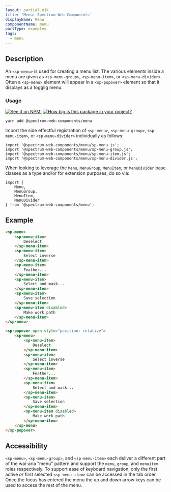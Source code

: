 ```yaml
---
layout: partial.njk
title: 'Menu: Spectrum Web Components'
displayName: Menu
componentName: menu
partType: examples
tags:
  - menu
---
```

## Description

An `<sp-menu>` is used for creating a menu list. The various elements inside a menu are given as `<sp-menu-group>`, `<sp-menu-item>`, or `<sp-menu-divider>`. Often a `<sp-menu>` element will appear in a `<sp-popover>` element so that it displays as a togglig menu.

### Usage

[![See it on NPM!](https://img.shields.io/npm/v/@spectrum-web-components/menu?style=for-the-badge)](https://www.npmjs.com/package/@spectrum-web-components/menu)
[![How big is this package in your project?](https://img.shields.io/bundlephobia/minzip/@spectrum-web-components/menu?style=for-the-badge)](https://bundlephobia.com/result?p=@spectrum-web-components/menu)

```
yarn add @spectrum-web-components/menu
```

Import the side effectful registration of `<sp-menu>`, `<sp-menu-group>`, `<sp-menu-item>`, or `<sp-menu-divider>` individually as follows:

```
import '@spectrum-web-components/menu/sp-menu.js';
import '@spectrum-web-components/menu/sp-menu-group.js';
import '@spectrum-web-components/menu/sp-menu-item.js';
import '@spectrum-web-components/menu/sp-menu-divider.js';
```

When looking to leverage the `Menu`, `MenuGroup`, `MenuItem`, or `MenuDivider` base classes as a type and/or for extension purposes, do so via:

```
import {
    Menu,
    MenuGroup,
    MenuItem,
    MenuDivider
} from '@spectrum-web-components/menu';
```

## Example

<!-- prettier-ignore -->
```html
<sp-menu>
    <sp-menu-item>
        Deselect
    </sp-menu-item>
    <sp-menu-item>
        Select inverse
    </sp-menu-item>
    <sp-menu-item>
        Feather...
    </sp-menu-item>
    <sp-menu-item>
        Select and mask...
    </sp-menu-item>
    <sp-menu-item>
        Save selection
    </sp-menu-item>
    <sp-menu-item disabled>
        Make work path
    </sp-menu-item>
</sp-menu>
```

```html
<sp-popover open style="position: relative">
    <sp-menu>
        <sp-menu-item>
            Deselect
        </sp-menu-item>
        <sp-menu-item>
            Select inverse
        </sp-menu-item>
        <sp-menu-item>
            Feather...
        </sp-menu-item>
        <sp-menu-item>
            Select and mask...
        </sp-menu-item>
        <sp-menu-item>
            Save selection
        </sp-menu-item>
        <sp-menu-item disabled>
            Make work path
        </sp-menu-item>
    </sp-menu>
</sp-popover>
```

## Accessibility

`<sp-menu>`, `<sp-menu-group>`, and `<sp-menu-item>` each deliver a different part of the wai-aria "menu" pattern and support the `menu`, `group`, and `menuitem` roles respectively. To support ease of keyboard navigation, only the first active _or_ first selected `<sp-menu-item>` can be accessed in the tab order. Once the focus has entered the menu the up and down arrow keys can be used to access the rest of the menu.

